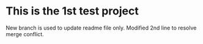 # This is the 1st test project

New branch is used to update readme file only.
Modified 2nd line to resolve merge conflict.